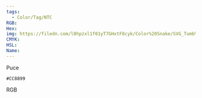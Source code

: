 ```yaml
---
tags:
  - Color/Tag/NTC
RGB:
Hex:
img: https://filedn.com/l0hpzxl1f01yT7GHxtF8cyk/Color%20Snake/SVG_Tumb%20Mass%20No%20Name/CC8899.svg
CMYK:
HSL:
Name:
---
```

Puce
```palette
#CC8899
```
RGB
